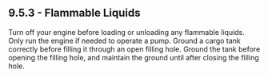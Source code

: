 ## 9.5.3 - Flammable Liquids
Turn off your engine before loading or unloading any flammable liquids. Only run the engine if needed to operate a pump. Ground a cargo tank correctly before filling it through an open filling hole. Ground the tank before opening the filling hole, and maintain the ground until after closing the filling hole.